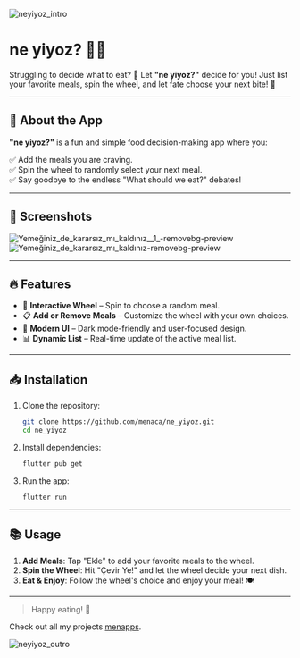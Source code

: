 ![neyiyoz_intro](https://github.com/user-attachments/assets/2b2a404f-8e59-4b4a-a43f-ee4857b55cb1)

# ne yiyoz? 🍕🍔

Struggling to decide what to eat? 🤔 Let **"ne yiyoz?"** decide for you! Just list your favorite meals, spin the wheel, and let fate choose your next bite! 🎯

---

## 📱 About the App

**"ne yiyoz?"** is a fun and simple food decision-making app where you:

✅ Add the meals you are craving.  
✅ Spin the wheel to randomly select your next meal.  
✅ Say goodbye to the endless "What should we eat?" debates!  

---

## 📸 Screenshots
![Yemeğiniz_de_kararsız_mı_kaldınız__1_-removebg-preview](https://github.com/user-attachments/assets/82a92a22-c427-4e31-9472-793fbc97e775)
![Yemeğiniz_de_kararsız_mı_kaldınız-removebg-preview](https://github.com/user-attachments/assets/44de93b8-b0dc-45da-be48-f974121361e7)


---

## 🔥 Features

- 🎡 **Interactive Wheel** – Spin to choose a random meal.  
- 📋 **Add or Remove Meals** – Customize the wheel with your own choices.  
- 🎨 **Modern UI** – Dark mode-friendly and user-focused design.  
- 📊 **Dynamic List** – Real-time update of the active meal list.  

---

## 📥 Installation

1. Clone the repository:

    ```bash
    git clone https://github.com/menaca/ne_yiyoz.git
    cd ne_yiyoz
    ```

2. Install dependencies:

    ```bash
    flutter pub get
    ```

3. Run the app:

    ```bash
    flutter run
    ```

---

## 📚 Usage

1. **Add Meals**: Tap "Ekle" to add your favorite meals to the wheel.  
2. **Spin the Wheel**: Hit "Çevir Ye!" and let the wheel decide your next dish.  
3. **Eat & Enjoy**: Follow the wheel's choice and enjoy your meal! 🍽️

---

> Happy eating! 🍴

Check out all my projects [menapps](https://www.instagram.com/menapps).

![neyiyoz_outro](https://github.com/user-attachments/assets/c4861e56-7ce9-4a0a-bd53-241461648dd1)
